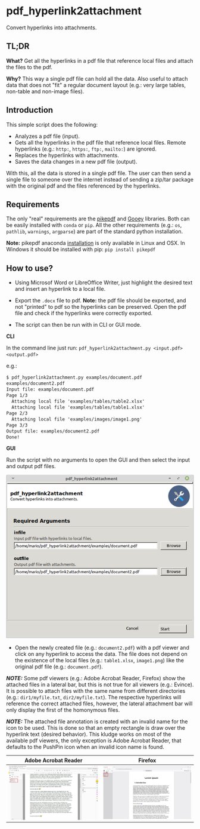 # pdf_hyperlink2attachment

Convert hyperlinks into attachments.


## TL;DR

__What?__ Get all the hyperlinks in a pdf file that reference local files and attach the files to the pdf.

__Why?__ This way a single pdf file can hold all the data. Also useful to attach data that does not "fit" a regular document layout (e.g.: very large tables, non-table and non-image files).

## Introduction

This simple script does the following:

* Analyzes a pdf file (input).
* Gets all the hyperlinks in the pdf file that reference local files. Remote hyperlinks (e.g.: `http:`, `https:`, `ftp:`, `mailto:`) are ignored.
* Replaces the hyperlinks with attachments.
* Saves the data changes in a new pdf file (output).

With this, all the data is stored in a single pdf file. The user can then send a single file to someone over the internet instead of sending a zip/tar package with the original pdf and the files referenced by the hyperlinks.

## Requirements
The only "real" requirements are the [pikepdf](https://pikepdf.readthedocs.io/en/latest/) and [Gooey](https://github.com/chriskiehl/Gooey) libraries. Both can be easily installed with `conda` or `pip`. All the other requirements (e.g.: `os`, `pathlib`, `warnings`, `argparse`) are part of the standard python installation.

__Note:__ pikepdf anaconda [installation](https://anaconda.org/conda-forge/pikepdf) is only available in Linux and OSX. In Windows it should be installed with pip: `pip install pikepdf`

## How to use?

* Using Microsof Word or LibreOffice Writer, just highlight the desired text and insert an hyperlink to a local file.

* Export the `.docx` file to pdf. __Note:__ the pdf file should be exported, and not "printed" to pdf so the hyperlinks can be preserved. Open the pdf file and check if the hyperlinks were correctly exported.

* The script can then be run with in CLI or GUI mode.

__CLI__

In the command line just run: `pdf_hyperlink2attachment.py <input.pdf> <output.pdf>`

e.g.:

```
$ pdf_hyperlink2attachment.py examples/document.pdf examples/document2.pdf
Input file: examples/document.pdf
Page 1/3
  Attaching local file 'examples/tables/table2.xlsx'
  Attaching local file 'examples/tables/table1.xlsx'
Page 2/3
  Attaching local file 'examples/images/image1.png'
Page 3/3
Output file: examples/document2.pdf
Done!
```

__GUI__

Run the script with no arguments to open the GUI and then select the input and output pdf files.

<img src="./gui_example.png" alt="Firefox" width="600"/>

* Open the newly created file (e.g.: `document2.pdf`) with a pdf viewer and click on any hyperlink to access the data. The file does not depend on the existence of the local files (e.g.: `table1.xlsx`, `image1.png`) like the original pdf file (e.g.: `document.pdf`).

**_NOTE:_** Some pdf viewers (e.g.: Adobe Acrobat Reader, Firefox) show the attached files in a lateral bar, but this is not true for all viewers (e.g.: Evince). It is possible to attach files with the same name from different directories (e.g.: `dir1/myfile.txt`, `dir2/myfile.txt`). The respective hyperlinks will reference the correct attached files, however, the lateral attachment bar will only display the first of the homonymous files.

**_NOTE:_** The attached file annotation is created with an invalid name for the icon to be used. This is done so that an empty rectangle is draw over the hyperlink text (desired behavior). This kludge works on most of the available pdf viewers, the only exception is Adobe Acrobat Reader, that defaults to the PushPin icon when an invalid icon name is found.

Adobe Acrobat Reader       |  Firefox
:-------------------------:|:-------------------------:
<img src="./adobe_example.png" alt="Firefox" width="500"/> | <img src="./firefox_example.png" alt="Firefox" width="500"/>

